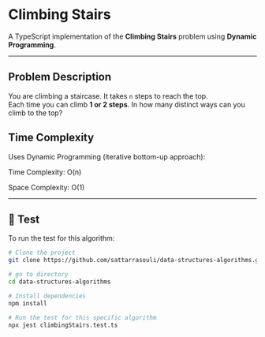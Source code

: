 # Climbing Stairs

A TypeScript implementation of the **Climbing Stairs** problem using **Dynamic Programming**.

---

## Problem Description

You are climbing a staircase. It takes `n` steps to reach the top.  
Each time you can climb **1 or 2 steps**. In how many distinct ways can you climb to the top?


## Time Complexity
Uses Dynamic Programming (iterative bottom-up approach):

Time Complexity: O(n)

Space Complexity: O(1)

---


## 🧪 Test

To run the test for this algorithm:

```bash
# Clone the project
git clone https://github.com/sattarrasouli/data-structures-algorithms.git

# go to directory
cd data-structures-algorithms

# Install dependencies
npm install

# Run the test for this specific algorithm
npx jest climbingStairs.test.ts

```